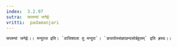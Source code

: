 ```yaml
---
index:  3.2.97
sutra:  सप्तम्यां जनेईः
vritti:  padamanjari
---
```


	सप्तम्यां जनेईः।। मन्दुरज इति। `वाजिशाला तु मन्दुरा`। `ङ्यापोस्संज्ञाछन्दसोर्बहुलम्` इति ह्रस्वः।।
